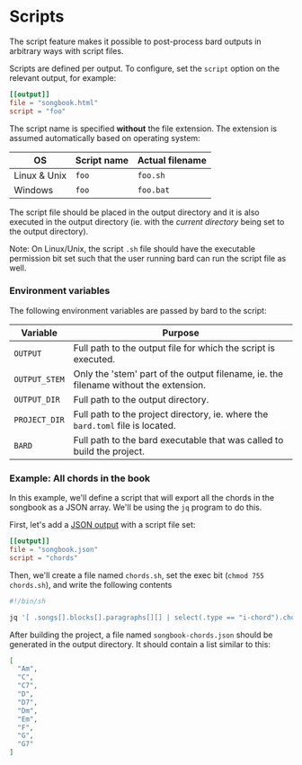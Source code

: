 # Scripts

The script feature makes it possible to post-process bard outputs in arbitrary ways with script files.

Scripts are defined per output. To configure, set the `script` option on the relevant output, for example:

```toml
[[output]]
file = "songbook.html"
script = "foo"
```

The script name is specified **without** the file extension. The extension is assumed automatically based on operating system:

| OS | Script name | Actual filename |
| --- | --- | --- |
| Linux & Unix | `foo` | `foo.sh` |
| Windows | `foo` | `foo.bat` |

The script file should be placed in the output directory and it is also executed in the output directory (ie. with the _current directory_ being set to the output directory).

Note: On Linux/Unix, the script `.sh` file should have the executable permission bit set such that the user running bard can run the script file as well.

### Environment variables

The following environment variables are passed by bard to the script:

| Variable | Purpose |
| --- | --- |
| `OUTPUT` | Full path to the output file for which the script is executed. |
| `OUTPUT_STEM` | Only the 'stem' part of the output filename, ie. the filename without the extension. |
| `OUTPUT_DIR` | Full path to the output directory. |
| `PROJECT_DIR` | Full path to the project directory, ie. where the `bard.toml` file is located. |
| `BARD` | Full path to the bard executable that was called to build the project. |

### Example: All chords in the book

In this example, we'll define a script that will export all the chords in the songbook as a JSON array. We'll be using the `jq` program to do this.

First, let's add a [JSON output](./json-and-xml.md) with a script file set:

```toml
[[output]]
file = "songbook.json"
script = "chords"
```

Then, we'll create a file named `chords.sh`, set the exec bit (`chmod 755 chords.sh`), and write the following contents

```sh
#!/bin/sh

jq '[ .songs[].blocks[].paragraphs[][] | select(.type == "i-chord").chord ] | unique' "$OUTPUT" > "${OUTPUT_STEM}-chords.json"
```

After building the project, a file named `songbook-chords.json` should be generated in the output directory.
It should contain a list similar to this:

```json
[
  "Am",
  "C",
  "C7",
  "D",
  "D7",
  "Dm",
  "Em",
  "F",
  "G",
  "G7"
]
```
